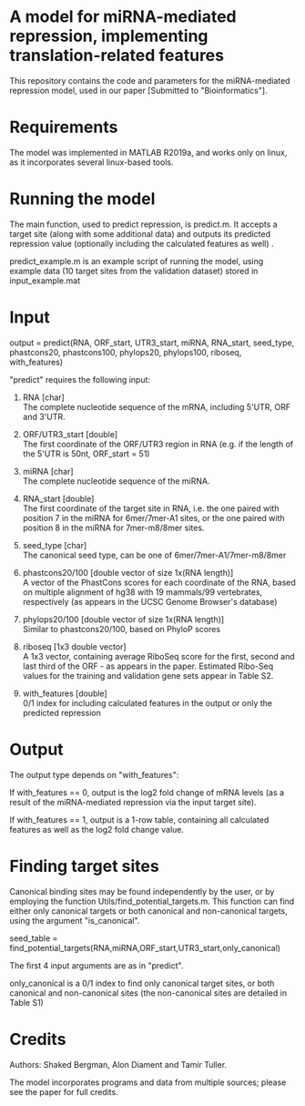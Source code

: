 # A model for miRNA-mediated repression, implementing translation-related features
This repository contains the code and parameters for the miRNA-mediated repression model, used in our paper [Submitted to "Bioinformatics"].

# Requirements
The model was implemented in MATLAB R2019a, and works only on linux, as it incorporates several linux-based tools.

# Running the model
The main function, used to predict repression, is predict.m. It accepts a target site (along with some additional data) and outputs its predicted repression value (optionally including the calculated features as well) .

predict_example.m is an example script of running the model, using example data (10 target sites from the validation dataset) stored in input_example.mat

# Input

output = predict(RNA, ORF_start, UTR3_start, miRNA, RNA_start, seed_type, phastcons20, phastcons100, phylops20, phylops100, riboseq, with_features)

"predict" requires the following input:

1. RNA [char]<br />
The complete nucleotide sequence of the mRNA, including 5'UTR, ORF and 3'UTR.

2. ORF/UTR3_start [double]<br />
The first coordinate of the ORF/UTR3 region in RNA (e.g. if the length of the 5'UTR is 50nt, ORF_start = 51)

3. miRNA [char]<br />
The complete nucleotide sequence of the miRNA.

4. RNA_start [double]<br />
The first coordinate of the target site in RNA, i.e. the one paired with position 7 in the miRNA for 6mer/7mer-A1 sites, or the one paired with position 8 in the miRNA for 7mer-m8/8mer sites.

5. seed_type [char]<br />
The canonical seed type, can be one of 6mer/7mer-A1/7mer-m8/8mer

6. phastcons20/100 [double vector of size 1x(RNA length)]<br />
A vector of the PhastCons scores for each coordinate of the RNA, based on multiple alignment of hg38 with 19 mammals/99 vertebrates, respectively (as appears in the UCSC Genome Browser's database)

7. phylops20/100 [double vector of size 1x(RNA length)]<br />
Similar to phastcons20/100, based on PhyloP scores

8. riboseq [1x3 double vector]<br />
A 1x3 vector, containing average RiboSeq score for the first, second and last third of the ORF - as appears in the paper. Estimated Ribo-Seq values for the training and validation gene sets appear in Table S2.

9. with_features [double]<br />
0/1 index for including calculated features in the output or only the predicted repression

# Output
The output type depends on "with_features":

If with_features == 0, output is the log2 fold change of mRNA levels (as a result of the miRNA-mediated repression via the input target site).

If with_features == 1, output is a 1-row table, containing all calculated features as well as the log2 fold change value.

# Finding target sites
Canonical binding sites may be found independently by the user, or by employing the function Utils/find_potential_targets.m. This function can find either only canonical targets or both canonical and non-canonical targets, using the argument "is_canonical".

seed_table = find_potential_targets(RNA,miRNA,ORF_start,UTR3_start,only_canonical)

The first 4 input arguments are as in "predict". 

only_canonical is a 0/1 index to find only canonical target sites, or both canonical and non-canonical sites (the non-canonical sites are detailed in Table S1)

# Credits
Authors: Shaked Bergman, Alon Diament and Tamir Tuller.

The model incorporates programs and data from multiple sources; please see the paper for full credits.
